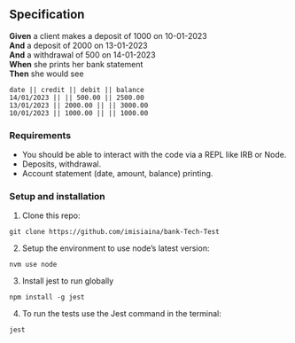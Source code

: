 ## Specification

**Given** a client makes a deposit of 1000 on 10-01-2023  
**And** a deposit of 2000 on 13-01-2023  
**And** a withdrawal of 500 on 14-01-2023  
**When** she prints her bank statement  
**Then** she would see

```
date || credit || debit || balance
14/01/2023 || || 500.00 || 2500.00
13/01/2023 || 2000.00 || || 3000.00
10/01/2023 || 1000.00 || || 1000.00
```

### Requirements

* You should be able to interact with the code via a REPL like IRB or Node.
* Deposits, withdrawal.
* Account statement (date, amount, balance) printing.

### Setup and installation

1. Clone this repo:
```
git clone https://github.com/imisiaina/bank-Tech-Test
```

2. Setup the environment to use node’s latest version:
```
nvm use node
```
3. Install jest to run globally 
```
npm install -g jest
```
4. To run the tests use the Jest command in the terminal:
```
jest
```



